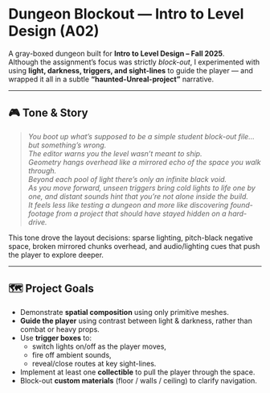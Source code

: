 # Dungeon Blockout — Intro to Level Design (A02)

A gray-boxed dungeon built for **Intro to Level Design – Fall 2025**.  
Although the assignment’s focus was strictly *block-out*, I experimented with using **light, darkness, triggers, and sight-lines** to guide the player — and wrapped it all in a subtle **“haunted-Unreal-project”** narrative.

---

## 🎮 Tone & Story

> *You boot up what’s supposed to be a simple student block-out file… but something’s wrong.  
>  The editor warns you the level wasn’t meant to ship.  
>  Geometry hangs overhead like a mirrored echo of the space you walk through.  
>  Beyond each pool of light there’s only an infinite black void.  
>  As you move forward, unseen triggers bring cold lights to life one by one, and distant sounds hint that you’re not alone inside the build.  
>  It feels less like testing a dungeon and more like discovering found-footage from a project that should have stayed hidden on a hard-drive.*

This tone drove the layout decisions: sparse lighting, pitch-black negative space, broken mirrored chunks overhead, and audio/lighting cues that push the player to explore deeper.

---

## 🗺️ Project Goals
- Demonstrate **spatial composition** using only primitive meshes.
- **Guide the player** using contrast between light & darkness, rather than combat or heavy props.
- Use **trigger boxes** to:
  - switch lights on/off as the player moves,
  - fire off ambient sounds,
  - reveal/close routes at key sight-lines.
- Implement at least one **collectible** to pull the player through the space.
- Block-out **custom materials** (floor / walls / ceiling) to clarify navigation.
